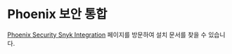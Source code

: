 # Phoenix 보안 통합

[Phoenix Security Snyk Integration](https://kb.phoenix.security/?ht_kb=snyk-integration) 페이지를 방문하여 설치 문서를 찾을 수 있습니다. &#x20;